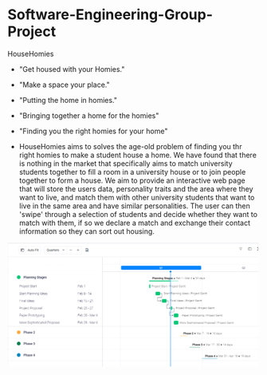 # Software-Engineering-Group-Project

HouseHomies

- "Get housed with your Homies."
- "Make a space your place."
- "Putting the home in homies."
- "Bringing together a home for the homies"
- "Finding you the right homies for your home"

- HouseHomies aims to solves the age-old problem of finding you thr right homies to make a student house a home. We have found that there is nothing in the market that specifically aims to match university students together to fill a room in a university house or to join people together to form a house. We aim to provide an interactive web page that will store the users data, personality traits and the area where they want to live, and match them with other university students that want to live in the same area and have similar personalities. The user can then 'swipe' through a selection of students and decide whether they want to match with them, if so we declare a match and exchange their contact information so they can sort out housing.

![alt text](https://github.com/JaiRanchod/Desk-10-Software-Engineering-Group-Project/blob/main/Images/Gantt.png)
